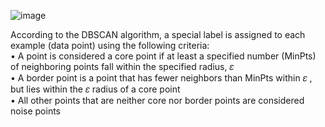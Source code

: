 ![image](https://github.com/user-attachments/assets/0938b2c8-5423-4a89-9a2b-6f9c2dcb41bf)


According to the DBSCAN algorithm, a special label is assigned to each example (data point) using
the following criteria: <br>
  • A point is considered a core point if at least a specified number (MinPts) of neighboring points fall within the specified radius, 𝜀 <br>
  • A border point is a point that has fewer neighbors than MinPts within 𝜀 , but lies within the 𝜀 radius of a core point <br>
  • All other points that are neither core nor border points are considered noise points <br>
